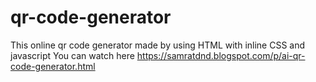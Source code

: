 # qr-code-generator
This online qr code generator made by using HTML with inline CSS and javascript 
You can watch here
https://samratdnd.blogspot.com/p/ai-qr-code-generator.html
